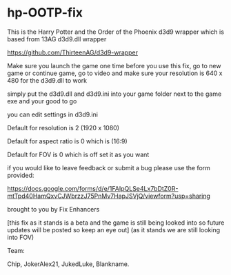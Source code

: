 # hp-OOTP-fix
This is the Harry Potter and the Order of the Phoenix d3d9 wrapper which is based from 13AG d3d9.dll wrapper

https://github.com/ThirteenAG/d3d9-wrapper

Make sure you launch the game one time before you use this fix, go to new game or continue game, go to video and make sure your resolution is 640 x 480 for the d3d9.dll to work 

simply put the d3d9.dll and d3d9.ini into your game folder next to the game exe and your good to go 

you can edit settings in d3d9.ini 

Default for resolution is 2 (1920 x 1080) 

Default for aspect ratio is 0 which is (16:9)

Default for FOV is 0 which is off set it as you want

if you would like to leave feedback or submit a bug please use the form provided: 

https://docs.google.com/forms/d/e/1FAIpQLSe4Lx7bDtZ0R-mtTpd40HamQxvCJWbrzzJ75PnMv7HapJSVjQ/viewform?usp=sharing

brought to you by Fix Enhancers 

[this fix as it stands is a beta and the game is still being looked into so future updates will be posted so keep an eye out] 
(as it stands we are still looking into FOV) 

Team: 

Chip, JokerAlex21, JukedLuke, Blankname.
